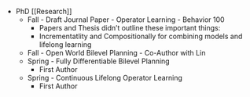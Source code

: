 - PhD [[Research]]
    - Fall - Draft Journal Paper - Operator Learning - Behavior 100
        - Papers and Thesis didn’t outline these important things:
        - Incrementatlity and Compositionally for combining models and lifelong learning
    - Fall - Open World Bilevel Planning - Co-Author with Lin
    - Spring - Fully Differentiable Bilevel Planning
        - First Author
    - Spring - Continuous Lifelong Operator Learning
        - First Author
